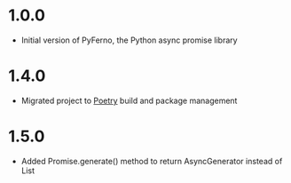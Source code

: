 # 1.0.0

- Initial version of PyFerno, the Python async promise library

# 1.4.0

- Migrated project to [Poetry](https://python-poetry.org/) build and package management

# 1.5.0

- Added Promise.generate() method to return AsyncGenerator instead of List